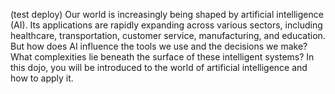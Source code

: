 (test deploy) Our world is increasingly being shaped by artificial intelligence (AI). Its applications are rapidly expanding across various sectors, including healthcare, transportation, customer service, manufacturing, and education. But how does AI influence the tools we use and the decisions we make? What complexities lie beneath the surface of these intelligent systems? In this dojo, you will be introduced to the world of artificial intelligence and how to apply it.